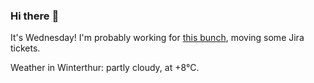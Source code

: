 ### Hi there :wave:

It's Wednesday! I'm probably working for [this bunch](https://github.com/kohofinancial), moving some Jira tickets.

Weather in Winterthur: partly cloudy, at +8°C.
